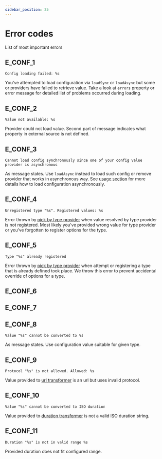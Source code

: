 ```yaml
---
sidebar_position: 25
---
```


# Error codes
List of most important errors 

## E_CONF_1

`Config loading failed: %s`

You've attempted to load configuration via `loadSync` or `loadAsync` but some or providers have failed to retrieve value.
Take a look at `errors` property or error message for detailed list of problems occurred during loading.

## E_CONF_2

`Value not available: %s`

Provider could not load value. Second part of message indicates what property in external source is not defined. 

## E_CONF_3

`Cannot load config synchronously since one of your config value provider is asynchronous`

As message states. Use `loadAsync` instead to load such config or remove provider that works in asynchronous way.
See [usage section](./usage#asynchronous-loading) for more details how to load configuration asynchronously.


## E_CONF_4

`Unregistered type "%s". Registered values: %s`

Error thrown by [pick by type provider](./providers/pick-by-type) when value resolved by type provider is not registered.
Most likely you've provided wrong value for type provider or you've forgotten to register options for the type.


## E_CONF_5

`Type "%s" already registered`

Error thrown by [pick by type provider](./providers/pick-by-type) when attempt or registering a type that is already defined took place.
We throw this error to prevent accidental override of options for a type.


## E_CONF_6
## E_CONF_7
## E_CONF_8

`Value "%s" cannot be converted to %s`

As message states. Use configuration value suitable for given type.

## E_CONF_9

`Protocol "%s" is not allowed. Allowed: %s`

Value provided to [url transformer](transforming-values#url) is an url but uses invalid protocol.


## E_CONF_10

`Value "%s" cannot be converted to ISO duration`

Value provided to [duration transformer](transforming-values#duration) is not a valid ISO duration string.

## E_CONF_11

`Duration "%s" is not in valid range %s`

Provided duration does not fit configured range.
